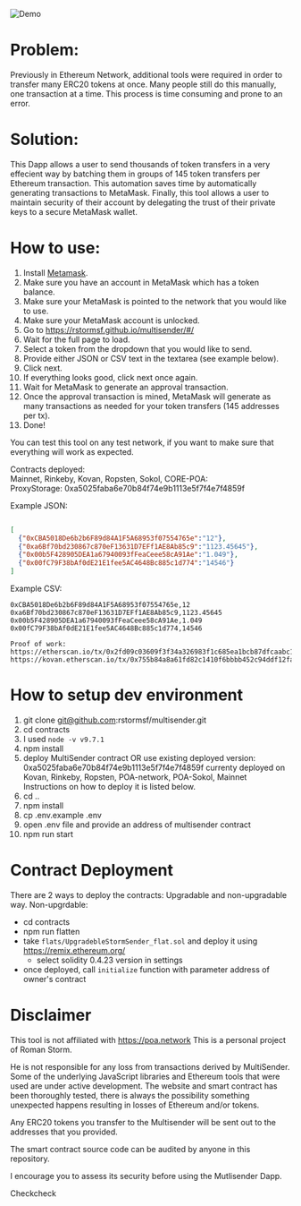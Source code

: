 ![Demo](demo.gif)
# Problem:
Previously in Ethereum Network, additional tools were required in order to transfer many ERC20 tokens at once.
Many people still do this manually, one transaction at a time. This process is time consuming and prone to an error.

# Solution:
This Dapp allows a user to send thousands of token transfers in a very effecient way by batching them in groups of 145 token transfers per Ethereum transaction. This automation saves time by automatically generating transactions to MetaMask. Finally, this tool allows a user to maintain security of their account by delegating the trust of their private keys to a secure MetaMask wallet.

# How to use:
1. Install [Metamask](https://metamask.io).
2. Make sure you have an account in MetaMask which has a token balance.
3. Make sure your MetaMask is pointed to the network that you would like to use.
4. Make sure your MetaMask account is unlocked.
5. Go to https://rstormsf.github.io/multisender/#/
6. Wait for the full page to load.
7. Select a token from the dropdown that you would like to send.
8. Provide either JSON or CSV text in the textarea (see example below).
9. Click next.
10. If everything looks good, click next once again.
11. Wait for MetaMask to generate an approval transaction.
12. Once the approval transaction is mined, MetaMask will generate as many transactions as needed for your token transfers (145 addresses per tx).
13. Done!

You can test this tool on any test network, if you want to make sure that
everything will work as expected.

Contracts deployed:  
Mainnet, Rinkeby, Kovan, Ropsten, Sokol, CORE-POA:  
ProxyStorage: 0xa5025faba6e70b84f74e9b1113e5f7f4e7f4859f  

Example JSON:
```json

[
  {"0xCBA5018De6b2b6F89d84A1F5A68953f07554765e":"12"},
  {"0xa6Bf70bd230867c870eF13631D7EFf1AE8Ab85c9":"1123.45645"},
  {"0x00b5F428905DEA1a67940093fFeaCeee58cA91Ae":"1.049"},
  {"0x00fC79F38bAf0dE21E1fee5AC4648Bc885c1d774":"14546"}
]
```
Example CSV:
```csv
0xCBA5018De6b2b6F89d84A1F5A68953f07554765e,12
0xa6Bf70bd230867c870eF13631D7EFf1AE8Ab85c9,1123.45645
0x00b5F428905DEA1a67940093fFeaCeee58cA91Ae,1.049
0x00fC79F38bAf0dE21E1fee5AC4648Bc885c1d774,14546
```
```
Proof of work:
https://etherscan.io/tx/0x2fd09c03609f3f34a326983f1c685ea1bcb87dfcaabc12932dbe38d2c453f2c8
https://kovan.etherscan.io/tx/0x755b84a8a61fd82c1410f6bbbb452c94ddf12fac5b1daaa1496671bcd6e21882

```

# How to setup dev environment

1. git clone git@github.com:rstormsf/multisender.git
2. cd contracts
3. I used  `node -v v9.7.1`
4. npm install
5. deploy MultiSender contract OR use existing deployed version: 0xa5025faba6e70b84f74e9b1113e5f7f4e7f4859f
currenty deployed on Kovan, Rinkeby, Ropsten, POA-network, POA-Sokol, Mainnet
Instructions on how to deploy it is listed below.
6. cd ..
7. npm install
8. cp .env.example .env
9. open .env file and provide an address of multisender contract
10. npm run start

# Contract Deployment

There are 2 ways to deploy the contracts: Upgradable and non-upgradable way.
Non-upgrdable:
 - cd contracts
 - npm run flatten
 - take `flats/UpgradebleStormSender_flat.sol` and deploy it using https://remix.ethereum.org/
   - select solidity 0.4.23 version in settings
 - once deployed, call `initialize` function with parameter address of owner's contract

# Disclaimer
This tool is not affiliated with https://poa.network
This is a personal project of Roman Storm.

He is not responsible for any loss from transactions derived by MultiSender.  Some of the underlying JavaScript libraries and Ethereum tools that were used are under active development. The website and smart contract has been thoroughly tested, there is always the possibility something unexpected happens resulting in losses of Ethereum and/or tokens.

Any ERC20 tokens you transfer to the Multisender will be sent out to the addresses that you provided.

The smart contract source code can be audited by anyone in this repository.

I encourage you to assess its security before using the Mutlisender Dapp.


Checkcheck
